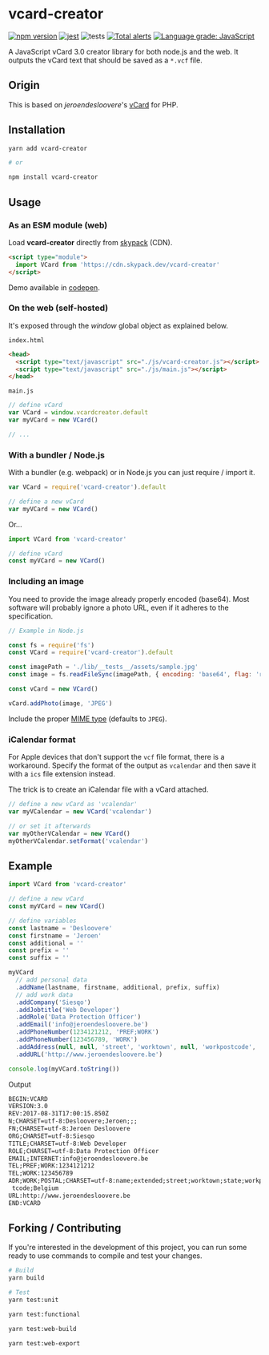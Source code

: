 # vcard-creator

[![npm version](https://badge.fury.io/js/vcard-creator.svg)](https://badge.fury.io/js/vcard-creator)
[![jest](https://jestjs.io/img/jest-badge.svg)](https://github.com/facebook/jest)
![tests](https://github.com/joaocarmo/vcard-creator/workflows/Tests/badge.svg)
[![Total alerts](https://img.shields.io/lgtm/alerts/g/joaocarmo/vcard-creator.svg?logo=lgtm&logoWidth=18)](https://lgtm.com/projects/g/joaocarmo/vcard-creator/alerts/)
[![Language grade: JavaScript](https://img.shields.io/lgtm/grade/javascript/g/joaocarmo/vcard-creator.svg?logo=lgtm&logoWidth=18)](https://lgtm.com/projects/g/joaocarmo/vcard-creator/context:javascript)

A JavaScript vCard 3.0 creator library for both node.js and the web.
It outputs the vCard text that should be saved as a `*.vcf` file.

## Origin

This is based on _jeroendesloovere_'s [vCard][jeroendesloovere] for PHP.

## Installation

```sh
yarn add vcard-creator

# or

npm install vcard-creator
```

## Usage

### As an ESM module (web)

Load **vcard-creator** directly from [skypack][skypack] (CDN).

```html
<script type="module">
  import VCard from 'https://cdn.skypack.dev/vcard-creator'
</script>
```

Demo available in [codepen][codepen].

### On the web (self-hosted)

It's exposed through the _window_ global object as explained below.

`index.html`

```html
<head>
  <script type="text/javascript" src="./js/vcard-creator.js"></script>
  <script type="text/javascript" src="./js/main.js"></script>
</head>
```

`main.js`

```js
// define vCard
var VCard = window.vcardcreator.default
var myVCard = new VCard()

// ...
```

### With a bundler / Node.js

With a bundler (e.g. webpack) or in Node.js you can just require / import it.

```js
var VCard = require('vcard-creator').default

// define a new vCard
var myVCard = new VCard()
```

Or...

```js
import VCard from 'vcard-creator'

// define vCard
const myVCard = new VCard()
```

### Including an image

You need to provide the image already properly encoded (base64). Most software
will probably ignore a photo URL, even if it adheres to the specification.

```js
// Example in Node.js

const fs = require('fs')
const VCard = require('vcard-creator').default

const imagePath = './lib/__tests__/assets/sample.jpg'
const image = fs.readFileSync(imagePath, { encoding: 'base64', flag: 'r' })

const vCard = new VCard()

vCard.addPhoto(image, 'JPEG')
```

Include the proper [MIME type][mime-types] (defaults to `JPEG`).

### iCalendar format

For Apple devices that don't support the `vcf` file format, there is a
workaround. Specify the format of the output as `vcalendar` and then save it
with a `ics` file extension instead.

The trick is to create an iCalendar file with a vCard attached.

```js
// define a new vCard as 'vcalendar'
var myVCalendar = new VCard('vcalendar')

// or set it afterwards
var myOtherVCalendar = new VCard()
myOtherVCalendar.setFormat('vcalendar')
```

## Example

```js
import VCard from 'vcard-creator'

// define a new vCard
const myVCard = new VCard()

// define variables
const lastname = 'Desloovere'
const firstname = 'Jeroen'
const additional = ''
const prefix = ''
const suffix = ''

myVCard
  // add personal data
  .addName(lastname, firstname, additional, prefix, suffix)
  // add work data
  .addCompany('Siesqo')
  .addJobtitle('Web Developer')
  .addRole('Data Protection Officer')
  .addEmail('info@jeroendesloovere.be')
  .addPhoneNumber(1234121212, 'PREF;WORK')
  .addPhoneNumber(123456789, 'WORK')
  .addAddress(null, null, 'street', 'worktown', null, 'workpostcode', 'Belgium')
  .addURL('http://www.jeroendesloovere.be')

console.log(myVCard.toString())
```

Output

```txt
BEGIN:VCARD
VERSION:3.0
REV:2017-08-31T17:00:15.850Z
N;CHARSET=utf-8:Desloovere;Jeroen;;;
FN;CHARSET=utf-8:Jeroen Desloovere
ORG;CHARSET=utf-8:Siesqo
TITLE;CHARSET=utf-8:Web Developer
ROLE;CHARSET=utf-8:Data Protection Officer
EMAIL;INTERNET:info@jeroendesloovere.be
TEL;PREF;WORK:1234121212
TEL;WORK:123456789
ADR;WORK;POSTAL;CHARSET=utf-8:name;extended;street;worktown;state;workpos
 tcode;Belgium
URL:http://www.jeroendesloovere.be
END:VCARD
```

## Forking / Contributing

If you're interested in the development of this project, you can run some ready
to use commands to compile and test your changes.

```sh
# Build
yarn build

# Test
yarn test:unit

yarn test:functional

yarn test:web-build

yarn test:web-export
```

<!-- References -->

[codepen]: https://codepen.io/joaocarmo/pen/PozdprL
[jeroendesloovere]: https://github.com/jeroendesloovere/vcard
[mime-types]: https://www.iana.org/assignments/media-types/media-types.xhtml#image
[skypack]: https://skypack.dev
